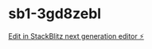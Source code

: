 # sb1-3gd8zebl

[Edit in StackBlitz next generation editor ⚡️](https://stackblitz.com/~/github.com/ebrardushullovcii/sb1-3gd8zebl)